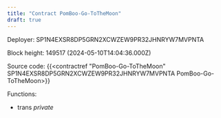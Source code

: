 ```yaml
---
title: "Contract PomBoo-Go-ToTheMoon"
draft: true
---
```

Deployer: SP1N4EXSR8DP5GRN2XCWZEW9PR32JHNRYW7MVPNTA


 



Block height: 149517 (2024-05-10T14:04:36.000Z)

Source code: {{<contractref "PomBoo-Go-ToTheMoon" SP1N4EXSR8DP5GRN2XCWZEW9PR32JHNRYW7MVPNTA PomBoo-Go-ToTheMoon>}}

Functions:

* trans _private_
